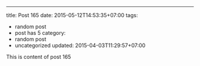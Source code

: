 ---
title: Post 165
date: 2015-05-12T14:53:35+07:00
tags:
  - random post
  - post has 5
category:
  - random post
  - uncategorized
updated: 2015-04-03T11:29:57+07:00

This is content of post 165